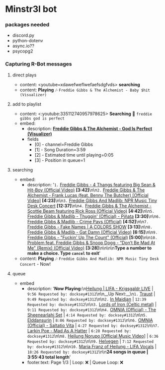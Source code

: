# Minstr3l bot

### packages needed
- discord.py
- python-dotenv
- async.io??
- psycopg2

### Capturing R-Bot messages
1. direct plays
    - content: <youtube=xdawefweflwefaefsdgfvds> **searching**
    - content: **Playing** 🎶 `Freddie Gibbs & The Alchemist - Baby $hit (Visualizer)`

2. add to playlist
    - content: <:youtube:335112740957978625> **Searching** 🔎 `freddie gibbs god is perfect`
    - embed:
        - description: **[Freddie Gibbs & The Alchemist - God Is Perfect (Visualizer)](https://www.youtube.com/watch?v=zCewP3CEJ38)**
        - fields
            - [0] - channel=Freddie Gibbs
            - [1] - Song Duration=3:59
            - [2] - Estimated time until playing=0:05
            - [3] - Position in queue=1

3. searching
    - embed:
        - description: '`1.` [Freddie Gibbs - 4 Thangs featuring Big Sean & Hit-Boy (Official Video)](https://www.youtube.com/watch?v=NXgeVXkPINo) **[3:42]**\n\n`2.` [Freddie Gibbs & The Alchemist - Frank Lucas (feat. Benny The Butcher) [Official Video]](https://www.youtube.com/watch?v=09pjULtApQs) **[4:23]**\n\n`3.` [Freddie Gibbs And Madlib: NPR Music Tiny Desk Concert](https://www.youtube.com/watch?v=1alXHOMDBN4) **[12:37]**\n\n`4.` [Freddie Gibbs & The Alchemist - Scottie Beam featuring Rick Ross (Official Video)](https://www.youtube.com/watch?v=GT9IWNxHupc) **[4:42]**\n\n`5.` [Freddie Gibbs & Madlib - Thuggin\' (Official) - Piñata](https://www.youtube.com/watch?v=vbxcPy1qJTU) **[3:30]**\n\n`6.` [Freddie Gibbs & Madlib - Crime Pays (Official)](https://www.youtube.com/watch?v=u8R7fmLYgi4) **[4:52]**\n\n`7.` [Freddie Gibbs - Fake Names | A COLORS SHOW](https://www.youtube.com/watch?v=kxZaovFzw5Q) **[3:13]**\n\n`8.` [Freddie Gibbs & Madlib  - Gat Damn  (Official Video)](https://www.youtube.com/watch?v=yfgSNegNc8w) **[6:15]**\n\n`9.` [Freddie Gibbs - "Fuckin\' Up The Count" (Official)](https://www.youtube.com/watch?v=23O2U41p6cY) **[5:00]**\n\n`10.` [Problem feat. Freddie Gibbs & Snoop Dogg - “Don’t Be Mad At Me” (Remix) (Official Video)](https://www.youtube.com/watch?v=UEaRIhM7F9M) **[3:28]**\n\n\n\n**Type a number to make a choice. Type `cancel` to exit**'
    - content: **Playing** 🎶 `Freddie Gibbs And Madlib: NPR Music Tiny Desk Concert` - Now!

4. queue
    - embed
        - description: '__Now Playing:__\n[Heilung | LIFA - Krigsgaldr LIVE](https://youtube.com/watch?v=QRg_8NNPTD8) | `9:56 Requested by: docksey#1312`\n\n__Up Next:__\n`1.` [Traust](https://youtube.com/watch?v=xh49HehENPE) | `9:49 Requested by: docksey#1312`\n\n`2.` [In Maidjan](https://youtube.com/watch?v=5CTE2GLWtjE) | `12:39 Requested by: docksey#1312`\n\n`3.` [Lords of Iron (Celtic metal)](https://youtube.com/watch?v=U5u9glfqDsc) | `9:11 Requested by: docksey#1312`\n\n`4.` [OMNIA (Official) - The Sheenearlahi Set](https://youtube.com/watch?v=KKwVGqXM8u4) | `4:14 Requested by: docksey#1312`\n\n`5.` [Elddansurin](https://youtube.com/watch?v=Xph2Phcj0LA) | `8:06 Requested by: docksey#1312`\n\n`6.` [OMNIA (Official) - Saltatio Vita](https://youtube.com/watch?v=69OSmdm9G3w) | `4:27 Requested by: docksey#1312`\n\n`7.` [Larkin Poe - Mad As A Hatter](https://youtube.com/watch?v=dGEjbJkxFhs) | `6:28 Requested by: docksey#1312`\n\n`8.` [Heilung Norupo [Official Music Video]](https://youtube.com/watch?v=64CACoHNBEI) | `6:36 Requested by: docksey#1312`\n\n`9.` [Helvegen](https://youtube.com/watch?v=hNUJCH3CeR8) | `7:12 Requested by: docksey#1312`\n\n`10.` [Maria Franz of Heilung - LIFA Vocals](https://youtube.com/watch?v=KSfA0i6Typw) | `18:26 Requested by: docksey#1312`\n\n**24 songs in queue | 3:55:43 total length**'
        - footer.text: Page 1/3 | Loop: ❌ | Queue Loop: ❌
